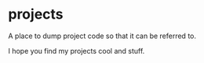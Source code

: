 # projects
A place to dump project code so that it can be referred to.

I hope you find my projects cool and stuff.
